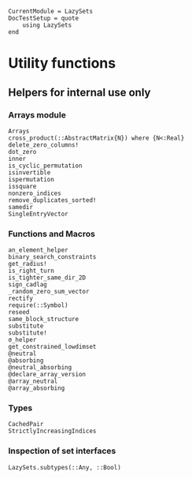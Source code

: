 ```@meta
CurrentModule = LazySets
DocTestSetup = quote
    using LazySets
end
```

# Utility functions

## Helpers for internal use only

### Arrays module

```@docs
Arrays
cross_product(::AbstractMatrix{N}) where {N<:Real}
delete_zero_columns!
dot_zero
inner
is_cyclic_permutation
isinvertible
ispermutation
issquare
nonzero_indices
remove_duplicates_sorted!
samedir
SingleEntryVector
```

### Functions and Macros

```@docs
an_element_helper
binary_search_constraints
get_radius!
is_right_turn
is_tighter_same_dir_2D
sign_cadlag
_random_zero_sum_vector
rectify
require(::Symbol)
reseed
same_block_structure
substitute
substitute!
σ_helper
get_constrained_lowdimset
@neutral
@absorbing
@neutral_absorbing
@declare_array_version
@array_neutral
@array_absorbing
```

### Types

```@docs
CachedPair
StrictlyIncreasingIndices
```

### Inspection of set interfaces

```@docs
LazySets.subtypes(::Any, ::Bool)
```
